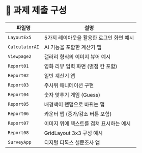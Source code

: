 # 📂 과제 제출 구성

| 파일명         | 설명                                      |
|----------------|-------------------------------------------|
| `LayoutEx5`    | 5가지 레이아웃을 활용한 로그인 화면 예시 |
| `CalculatorAI` | AI 기능을 포함한 계산기 앱               |
| `Viewpage2`    | 갤러리 형식의 이미지 뷰어 예시           |
| `Report01`     | 영화 리뷰 입력 화면 (별점 칸 포함)       |
| `Report02`     | 일반 계산기 앱                           |
| `Report03`     | 주사위 애니메이션 구현                   |
| `Report04`     | 숫자 맞추기 게임 (Guess)                 |
| `Report05`     | 배경색이 랜덤으로 바뀌는 앱              |
| `Report06`     | 카운터 앱 (증가/감소 버튼 포함)          |
| `Report07`     | 이미지 위에 텍스트를 겹쳐 표시하는 예시  |
| `Report08`     | GridLayout 3x3 구성 예시                 |
| `SurveyApp`    | 디지털 디톡스 설문조사 앱                |
